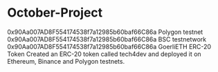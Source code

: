# October-Project
0x90Aa007AD8F554174538f7a12985b60baf66C86a Polygon testnet
0x90Aa007AD8F554174538f7a12985b60baf66C86a  BSC testnetwork
0x90Aa007AD8F554174538f7a12985b60baf66C86a  GoerliETH
ERC-20 Token
Created an ERC-20 token called tech4dev and deployed it on Ethereum, Binance and Polygon testnets.
